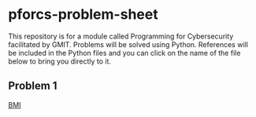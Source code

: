 # pforcs-problem-sheet
This repository is for a module called Programming for Cybersecurity facilitated by GMIT.
Problems will be solved using Python.
References will be included in the Python files and you can click on the name of the file below to bring you directly to it.

## Problem 1 
[BMI](https://github.com/DavidGilkeson/pcforcs-problem-sheet/blob/main/bmi.py)

